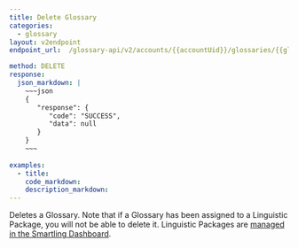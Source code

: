 ```yaml
---
title: Delete Glossary
categories:
  - glossary
layout: v2endpoint
endpoint_url:  /glossary-api/v2/accounts/{{accountUid}}/glossaries/{{glossaryUid}}

method: DELETE
response:
  json_markdown: |
    ~~~json
    {
       "response": {
          "code": "SUCCESS",
          "data": null
       }
    }
    ~~~
    
examples:
  - title:
    code_markdown:
    description_markdown:
---
```


Deletes a Glossary. Note that if a Glossary has been assigned to a Linguistic Package, you will not be able to delete it. Linguistic Packages are [managed in the Smartling Dashboard](/knowledge-base/sections/linguistic-assets/).